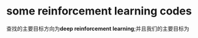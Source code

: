 # some reinforcement learning codes

查找的主要目标方向为**deep reinforcement learning**;并且我们的主要目标为
<!--stackedit_data:
eyJoaXN0b3J5IjpbLTc1NDg4OTI4MF19
-->